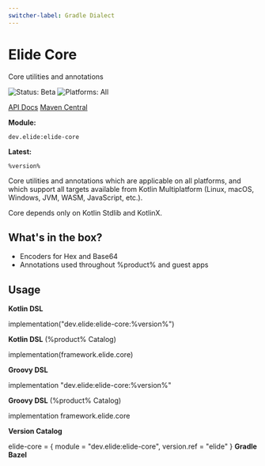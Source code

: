 ```yaml
---
switcher-label: Gradle Dialect
---
```


# Elide Core

<tldr>
    <p>Core utilities and annotations</p>
    <p columns="2">
        <img alt="Status: Beta" style="inline" src="https://img.shields.io/badge/status-beta-purple" />
        <img alt="Platforms: All" style="inline" src="https://img.shields.io/badge/platforms-all-white" />
    </p>
    <a target="_blank" href="%frameworkDocs%packages/core/index.html">API Docs</a>
    <a target="_blank" href="https://search.maven.org/search?q=g:dev.elide%20core">Maven Central</a>
    <br />
    <p><b>Module:</b></p>
    <code>dev.elide:elide-core</code>
    <p><b>Latest:</b></p>
    <code>%version%</code>
</tldr>

Core utilities and annotations which are applicable on all platforms, and which support all targets available from
Kotlin Multiplatform (Linux, macOS, Windows, JVM, WASM, JavaScript, etc.).

Core depends only on Kotlin Stdlib and KotlinX.

## What's in the box?

- Encoders for Hex and Base64
- Annotations used throughout %product% and guest apps

## Usage

<tabs>
    <tab title="Gradle">
        <p switcher-key="Kotlin DSL"><b>Kotlin DSL</b></p>
        <code-block lang="kotlin" switcher-key="Kotlin DSL">
        implementation("dev.elide:elide-core:%version%")
        </code-block>
        <p switcher-key="Kotlin DSL"><b>Kotlin DSL</b> (%product% Catalog)</p>
        <code-block lang="kotlin" switcher-key="Kotlin DSL">
        implementation(framework.elide.core)
        </code-block>
        <p switcher-key="Groovy DSL"><b>Groovy DSL</b></p>
        <code-block lang="groovy" switcher-key="Groovy DSL">
        implementation "dev.elide:elide-core:%version%"
        </code-block>
        <p switcher-key="Groovy DSL"><b>Groovy DSL</b> (%product% Catalog)</p>
        <code-block lang="groovy" switcher-key="Groovy DSL">
        implementation framework.elide.core
        </code-block>
        <p><b>Version Catalog</b></p>
        <!--suppress WrsCodeBlockWidthInspection -->
        <code-block lang="text">
        elide-core = { module = "dev.elide:elide-core", version.ref = "elide" }
        </code-block>
    </tab>
    <tab title="Maven">
        <b>Gradle</b>
    </tab>
    <tab title="Bazel">
        <b>Bazel</b>
    </tab>
</tabs>
